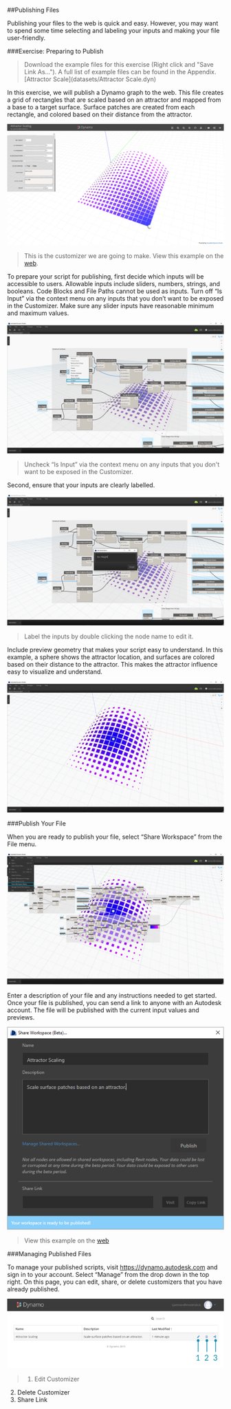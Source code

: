 ##Publishing Files

Publishing your files to the web is quick and easy. However, you may want to spend some time selecting and labeling your inputs and making your file user-friendly.

###Exercise: Preparing to Publish

>Download the example files for this exercise (Right click and "Save Link As..."). A full list of example files can be found in the Appendix. [Attractor Scale](datasets/Attractor Scale.dyn)

In this exercise, we will publish a Dynamo graph to the web. This file creates a grid of rectangles that are scaled based on an attractor and mapped from a base to a target surface. Surface patches are created from each rectangle, and colored based on their distance from the attractor.

![](images/publishing_00.png)
>This is the customizer we are going to make. View this example on the [web](dynamo.autodesk.com/share/572a49033a47345a0407e803).

To prepare your script for publishing, first decide which inputs will be accessible to users. Allowable inputs include sliders, numbers, strings, and booleans. Code Blocks and File Paths cannot be used as inputs. Turn off “Is Input” via the context menu on any inputs that you don’t want to be exposed in the Customizer. Make sure any slider inputs have reasonable minimum and maximum values.


![](images/publishing_01.png)
>Uncheck “Is Input” via the context menu on any inputs that you don't want to be exposed in the Customizer.

Second, ensure that your inputs are clearly labelled. 

![](images/publishing_02.png)
>Label the inputs by double clicking the node name to edit it.

Include preview geometry that makes your script easy to understand. In this example, a sphere shows the attractor location, and surfaces are colored based on their distance to the attractor. This makes the attractor influence easy to visualize and understand.

![](images/publishing_03.png)

###Publish Your File

When you are ready to publish your file, select “Share Workspace” from the File menu. 

![](images/publishing_04.png)

Enter a description of your file and any instructions needed to get started. 
Once your file is published, you can send a link to anyone with an Autodesk account. The file will be published with the current input values and previews.

![](images/publishing_05.png)

>View this example on the [web](dynamo.autodesk.com/share/572a49033a47345a0407e803)

###Managing Published Files

To manage your published scripts, visit https://dynamo.autodesk.com and sign in to your account. Select “Manage” from the drop down in the top right. On this page, you can edit, share, or delete customizers that you have already published.

![](images/publishing_07.png)
>1. Edit Customizer
2. Delete Customizer
3. Share Link

